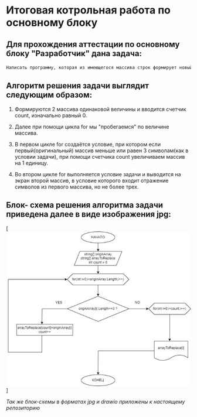 # **Итоговая котрольная работа по основному блоку**

## Для прохождения аттестации по основному блоку "Разработчик" дана задача:

```sh
Написать программу, которая из имеющегося массива строк формирует новый массив из строк, длина которых меньше, либо равна 3 символам. Первоначальный массив можно ввести с клавиатуры, либо задать на старте выполнения алгоритма. При решении не рекомендуется пользоваться коллекциями, лучше обойтись исключительно массивами.
```

## Алгоритм решения задачи выглядит следующим образом:
1. Формируются 2 массива одинаковой величины и вводится счетчик count, изначально равный 0.

2. Далее при помощи цикла for мы "пробегаемся" по величине массива.

3. В первом цикле for создаётся условие, при котором если первый(оригинальный) массив меньше или равен 3 символам(как в условии задачи), при помощи счетчика count увеличиваем массив на 1 единицу.

4. Во втором цикле for выполняется условие задачи и выводится на экран второй массив, в условие которого входит отражение символов из первого массива, но не более трех.

## Блок- схема решения алгоритма задачи приведена далее в виде изображения jpg:
[![блок-схема](scheme.jpg)]

*Так же блок-схемы в форматах jpg и drawio приложены к настоящему репозиторию*